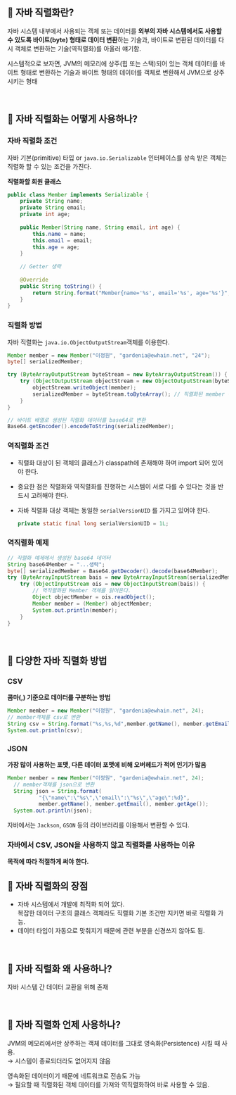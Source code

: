 ## 👾 자바 직렬화란?

자바 시스템 내부에서 사용되는 객체 또는 데이터를 **외부의 자바 시스템에서도 사용할 수 있도록 바이트(byte) 형태로 데이터 변환**하는 기술과, 바이트로 변환된 데이터를 다시 객체로 변환하는 기술(역직렬화)를 아울러 얘기함.

시스템적으로 보자면, JVM의 메모리에 상주(힙 또는 스택)되어 있는 객체 데이터를 바이트 형태로 변환하는 기술과 바이트 형태의 데이터를 객체로 변환해서 JVM으로 상주시키는 형태

&nbsp;

## 👾 자바 직렬화는 어떻게 사용하나?

### 자바 직렬화 조건

자바 기본(primitive) 타입 or `java.io.Serializable` 인터페이스를 상속 받은 객체는 직렬화 할 수 있는 조건을 가진다.

**직렬화할 회원 클래스**

```java
public class Member implements Serializable {
	private String name;
	private String email;
	private int age;
    
	public Member(String name, String email, int age) {
		this.name = name;
		this.email = email;
		this.age = age;
	}
    
	// Getter 생략
    
	@Override
	public String toString() {
		return String.format("Member{name='%s', email='%s', age='%s'}", name, email, age);
	}
}
```

### 직렬화 방법

자바 직렬화는 `java.io.ObjectOutputStream`객체를 이용한다.

```java
Member member = new Member("이정원", "gardenia@ewhain.net", "24");
byte[] serializedMember;

try (ByteArrayOutputStream byteStream = new ByteArrayOutputStream()) {
	try (ObjectOutputStream objectStream = new ObjectOutputStream(byteStream)) {
		objectStream.writeObject(member);
		serializedMember = byteStream.toByteArray(); // 직렬화된 member 객체
	}
}

// 바이트 배열로 생성된 직렬화 데이터를 base64로 변환
Base64.getEncoder().encodeToString(serializedMember);
```

### 역직렬화 조건

- 직렬화 대상이 된 객체의 클래스가 classpath에 존재해야 하며 import 되어 있어야 한다.
- 중요한 점은 직렬화와 역직렬화를 진행하는 시스템이 서로 다를 수 있다는 것을 반드시 고려해야 한다.
- 자바 직렬화 대상 객체는 동일한 `serialVersionUID` 를 가지고 있어야 한다.

    ```java
    private static final long serialVersionUID = 1L;
    ```

### 역직렬화 예제

```java
// 직렬화 예제에서 생성된 base64 데이터 
String base64Member = "...생략";
byte[] serializedMember = Base64.getDecoder().decode(base64Member);
try (ByteArrayInputStream bais = new ByteArrayInputStream(serializedMember)) {
	try (ObjectInputStream ois = new ObjectInputStream(bais)) {
		// 역직렬화된 Member 객체를 읽어온다.
		Object objectMember = ois.readObject();
		Member member = (Member) objectMember;
		System.out.println(member);
	}
}
```

&nbsp;

## 👾 다양한 자바 직렬화 방법

### CSV

**콤마(,) 기준으로 데이터를 구분하는 방법**

```java
Member member = new Member("이정원", "gardenia@ewhain.net", 24);
// member객체를 csv로 변환 
String csv = String.format("%s,%s,%d",member.getName(), member.getEmail(), member.getAge()); 
System.out.println(csv);
```

### JSON

**가장 많이 사용하는 포맷, 다른 데이터 포맷에 비해 오버헤드가 적어 인기가 많음**

```java
Member member = new Member("이정원", "gardenia@ewhain.net", 24);
  // member객체를 json으로 변환 
  String json = String.format(
          "{\"name\":\"%s\",\"email\":\"%s\",\"age\":%d}",
          member.getName(), member.getEmail(), member.getAge());
  System.out.println(json);
```

자바에서는 `Jackson`, `GSON` 등의 라이브러리를 이용해서 변환할 수 있다.

### 자바에서 CSV, JSON을 사용하지 않고 직렬화를 사용하는 이유

**목적에 따라 적절하게 써야 한다.**

## 👾 자바 직렬화의 장점

- 자바 시스템에서 개발에 최적화 되어 있다.  
복잡한 데이터 구조의 클래스 객체라도 직렬화 기본 조건만 지키면 바로 직렬화 가능.
- 데이터 타입이 자동으로 맞춰지기 때문에 관련 부분을 신경쓰지 않아도 됨.

&nbsp;

## 👾 자바 직렬화 왜 사용하나?

자바 시스템 간 데이터 교환을 위해 존재

&nbsp;

## 👾 자바 직렬화 언제 사용하나?

JVM의 메모리에서만 상주하는 객체 데이터를 그대로 영속화(Persistence) 시킬 때 사용.  
→ 시스템이 종료되더라도 없어지지 않음

영속화된 데이터이기 때문에 네트워크로 전송도 가능  
→ 필요할 때 직렬화된 객체 데이터를 가져와 역직렬화하여 바로 사용할 수 있음.
